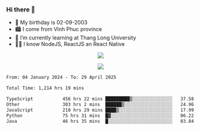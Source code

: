 ### Hi there 👋
- 🎂 My birthday is 02-09-2003
- 🏙️ I come from Vinh Phuc province
- 🌱 I’m currently learning at Thang Long University
- 🧑‍💻 I know NodeJS, ReactJS an React Native
<p align="center"><img src="https://github-readme-stats.vercel.app/api?username=tmquang0209&show_icons=true&theme=gradient"></p>
<p align="center"><img src="https://github-readme-stats.vercel.app/api/top-langs/?username=tmquang0209&hide=scss,css&langs_count=10"></p>
<!--START_SECTION:waka-->

```txt
From: 04 January 2024 - To: 29 April 2025

Total Time: 1,214 hrs 19 mins

TypeScript           456 hrs 22 mins █████████▒░░░░░░░░░░░░░░░   37.58 %
Other                303 hrs 2 mins  ██████▒░░░░░░░░░░░░░░░░░░   24.96 %
JavaScript           218 hrs 29 mins ████▒░░░░░░░░░░░░░░░░░░░░   17.99 %
Python               75 hrs 31 mins  █▓░░░░░░░░░░░░░░░░░░░░░░░   06.22 %
Java                 46 hrs 35 mins  █░░░░░░░░░░░░░░░░░░░░░░░░   03.84 %
```

<!--END_SECTION:waka-->

